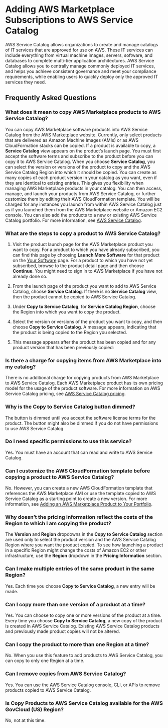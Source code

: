 # Adding AWS Marketplace Subscriptions to AWS Service Catalog<a name="service-catalog"></a>

 AWS Service Catalog allows organizations to create and manage catalogs of IT services that are approved for use on AWS\. These IT services can include everything from virtual machine images, servers, software, and databases to complete multi\-tier application architectures\. AWS Service Catalog allows you to centrally manage commonly deployed IT services, and helps you achieve consistent governance and meet your compliance requirements, while enabling users to quickly deploy only the approved IT services they need\. 

## Frequently Asked Questions<a name="buyer-service-catalog-frequently-asked-questions"></a>

### What does it mean to copy AWS Marketplace products to AWS Service Catalog?<a name="what-does-it-mean-to-copy-aws-marketplace-products-to-service-catalog"></a>

You can copy AWS Marketplace software products into AWS Service Catalog from the AWS Marketplace website\. Currently, only select products that are delivered as Amazon Machine Images \(AMIs\) or as AWS CloudFormation stacks can be copied\. If a product is available to copy, a **Service Catalog** view appears on the product’s launch page\. You must first accept the software terms and subscribe to the product before you can copy it to AWS Service Catalog\. When you choose **Service Catalog**, you can select the version or versions of the product to copy and the AWS Service Catalog Region into which it should be copied\. You can create as many copies of each product version in your catalog as you want, even if they are identical to existing entries\. This gives you flexibility when managing AWS Marketplace products in your catalog\. You can then access, manage, and launch your products from AWS Service Catalog, or further customize them by editing their AWS CloudFormation template\. You will be charged for any instances you launch from within AWS Service Catalog just as if you launched them from the AWS Marketplace website or Amazon EC2 console\. You can also add the products to a new or existing AWS Service Catalog portfolio\. For more information, see [AWS Service Catalog](https://aws.amazon.com/servicecatalog/)\.

### What are the steps to copy a product to AWS Service Catalog?<a name="what-are-the-steps-to-copy-a-product-to-service-catalog"></a>

1.  Visit the product launch page for the AWS Marketplace product you want to copy\. For a product to which you have already subscribed, you can find this page by choosing **Launch More Software** for that product on the [Your Software](https://aws.amazon.com/marketplace/library) page\. For a product to which you have not yet subscribed, browse to the product detail page and then choose **Continue**\. You might need to sign in to AWS Marketplace if you have not already done so\. 

1.  From the launch page of the product you want to add to AWS Service Catalog, choose **Service Catalog**\. If there is no **Service Catalog** view, then the product cannot be copied to AWS Service Catalog\. 

1.  Under **Copy to Service Catalog**, for **Service Catalog Region**, choose the Region into which you want to copy the product\. 

1.  Select the version or versions of the product you want to copy, and then choose **Copy to Service Catalog**\. A message appears, indicating that the product is being copied to the Region you selected\. 

1.  This message appears after the product has been copied and for any product version that has been previously copied: 

### Is there a charge for copying items from AWS Marketplace into my catalog?<a name="is-there-a-charge-for-copying-items-from-aws-marketplace-into-my-catalog"></a>

 There is no additional charge for copying products from AWS Marketplace to AWS Service Catalog\. Each AWS Marketplace product has its own pricing model for the usage of the product software\. For more information on AWS Service Catalog pricing, see [AWS Service Catalog pricing](https://aws.amazon.com/servicecatalog/pricing/)\.

### Why is the Copy to Service Catalog button dimmed?<a name="why-is-my-copy-to-service-catalog-button-grayed-out"></a>

 The button is dimmed until you accept the software license terms for the product\. The button might also be dimmed if you do not have permissions to use AWS Service Catalog\. 

### Do I need specific permissions to use this service?<a name="do-i-need-specific-permissions-to-use-this-service"></a>

 Yes\. You must have an account that can read and write to AWS Service Catalog\. 

### Can I customize the AWS CloudFormation template before copying a product to AWS Service Catalog?<a name="can-i-customize-the-cloudformation-template-before-copying-a-product-to-service-catalog"></a>

 No\. However, you can create a new AWS CloudFormation template that references the AWS Marketplace AMI or use the template copied to AWS Service Catalog as a starting point to create a new version\. For more information, see [Adding an AWS Marketplace Product to Your Portfolio](http://docs.aws.amazon.com/servicecatalog/latest/adminguide/catalogs_marketplace-products.html)\.

### Why doesn’t the pricing information reflect the costs of the Region to which I am copying the product?<a name="why-doesnt-the-pricing-information-reflect-the-costs-of-the-region-to-which-i-am-copying-the-product"></a>

 The **Version** and **Region** dropdowns in the **Copy to Service Catalog** section are used only to select the product version and the AWS Service Catalog Region where you want the product copied\. To see how launching a product in a specific Region might change the costs of Amazon EC2 or other infrastructure, use the **Region** dropdown in the **Pricing Information** section\. 

### Can I make multiple entries of the same product in the same Region?<a name="can-i-make-multiple-entries-of-the-same-product-in-the-same-region"></a>

 Yes\. Each time you choose **Copy to Service Catalog**, a new entry will be made\. 

### Can I copy more than one version of a product at a time?<a name="can-i-copy-more-than-one-version-of-a-product-at-a-time"></a>

 Yes\. You can choose to copy one or more versions of the product at a time\. Every time you choose **Copy to Service Catalog**, a new copy of the product is created in AWS Service Catalog\. Existing AWS Service Catalog products and previously made product copies will not be altered\. 

### Can I copy the product to more than one Region at a time?<a name="can-i-copy-the-product-to-more-than-one-region-at-a-time"></a>

 No\. When you use this feature to add products to AWS Service Catalog, you can copy to only one Region at a time\. 

### Can I remove copies from AWS Service Catalog?<a name="can-i-remove-copies-from-service-catalog"></a>

 Yes\. You can use the AWS Service Catalog console, CLI, or APIs to remove products copied to AWS Service Catalog\. 

### Is Copy Products to AWS Service Catalog available for the AWS GovCloud \(US\) Region?<a name="is-copy-products-to-aws-service-catalog-available-for-the-aws-govcloud-region"></a>

 No, not at this time\. 